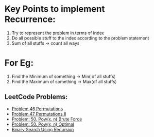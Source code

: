 # Key Points to implement Recurrence:

1.  Try to represent the problem in terms of index
2.  Do all possible stuff to the index according to the problem statement
3.  Sum of all stuffs -> count all ways

# For Eg:
    
1.  Find the Minimum of something -> Min( of all stuffs)
2.  Find the Maximum of something -> Max(of all stuffs)
    
## LeetCode Problems:

- [Problem 46 Permutations](Recursion/Intermediate/intermediate.go#L381)
- [Problem 47 Permutations II](Recursion/Intermediate/intermediate.go#L446)
- [Problem: 50. Pow(x, n) Brute Force](Recursion/Intermediate/intermediate.go#L488)
- [Problem: 50. Pow(x, n) Optimal](Recursion/Intermediate/intermediate.go#L516)
- [Binary Search Using Recursion](Recursion/Intermediate/intermediate.go#L573)